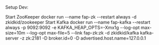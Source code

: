 Setup Dev:

Start ZooKeeper
docker run --name fap-zk --restart always -d zkidkid/zookeeper
Start Kafka
docker run --name fap-kafka --restart always -p 9092:9092 -e KAFKA_HEAP_OPTS=-Xmx1g  --log-opt max-size=10m --log-opt max-file=5 --link fap-zk:zk -d zkidkid/kafka kafka-server -z zk:2181 -D broker.id=0 -D advertised.host.name=127.0.0.1
